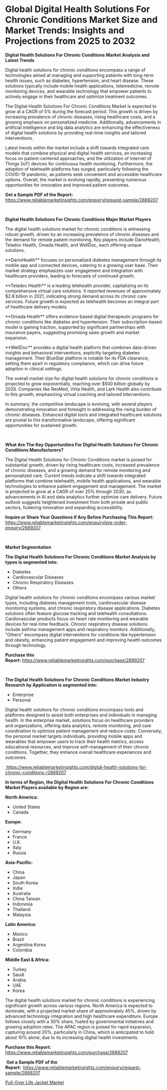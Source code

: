 <p><h1>Global Digital Health Solutions For Chronic Conditions Market Size and Market Trends: Insights and Projections from 2025 to 2032</h1></p><p><strong>Digital Health Solutions For Chronic Conditions Market Analysis and Latest Trends</strong></p>
<p><p>Digital health solutions for chronic conditions encompass a range of technologies aimed at managing and supporting patients with long-term health issues, such as diabetes, hypertension, and heart disease. These solutions typically include mobile health applications, telemedicine, remote monitoring devices, and wearable technology that empower patients to actively engage in their healthcare and optimize treatment outcomes.</p><p>The Digital Health Solutions For Chronic Conditions Market is expected to grow at a CAGR of 5% during the forecast period. This growth is driven by increasing prevalence of chronic diseases, rising healthcare costs, and a growing emphasis on personalized medicine. Additionally, advancements in artificial intelligence and big data analytics are enhancing the effectiveness of digital health solutions by providing real-time insights and tailored interventions.</p><p>Latest trends within the market include a shift towards integrated care models that combine physical and digital health services, an increasing focus on patient-centered approaches, and the utilization of Internet of Things (IoT) devices for continuous health monitoring. Furthermore, the adoption of telehealth platforms has surged, particularly following the COVID-19 pandemic, as patients seek convenient and accessible healthcare options. Overall, the market is evolving rapidly, presenting numerous opportunities for innovation and improved patient outcomes.</p></p>
<p><strong>Get a Sample PDF of the Report:&nbsp;</strong> <a href="https://www.reliablemarketinsights.com/enquiry/request-sample/2889207?utm_campaign=2933&utm_medium=2&utm_source=Github&utm_content=ia&utm_term=14032025&utm_id=digital-health-solutions-for-chronic-conditions">https://www.reliablemarketinsights.com/enquiry/request-sample/2889207</a></p>
<p>&nbsp;</p>
<p><strong>Digital Health Solutions For Chronic Conditions Major Market Players</strong></p>
<p><p>The digital health solutions market for chronic conditions is witnessing robust growth, driven by an increasing prevalence of chronic diseases and the demand for remote patient monitoring. Key players include DarioHealth, Teladoc Health, Omada Health, and WellDoc, each offering unique solutions.</p><p>**DarioHealth** focuses on personalized diabetes management through its mobile app and connected devices, catering to a growing user base. Their market strategy emphasizes user engagement and integration with healthcare providers, leading to forecasts of continued growth. </p><p>**Teladoc Health** is a leading telehealth provider, capitalizing on its comprehensive virtual care solutions. It reported revenues of approximately $2.8 billion in 2021, indicating strong demand across its chronic care services. Future growth is expected as telehealth becomes an integral part of healthcare delivery models.</p><p>**Omada Health** offers evidence-based digital therapeutic programs for chronic conditions like diabetes and hypertension. Their subscription-based model is gaining traction, supported by significant partnerships with insurance payers, suggesting promising sales growth and market expansion.</p><p>**WellDoc** provides a digital health platform that combines data-driven insights and behavioral interventions, explicitly targeting diabetes management. Their BlueStar platform is notable for its FDA clearance, setting them apart in regulatory compliance, which can drive future adoption in clinical settings.</p><p>The overall market size for digital health solutions for chronic conditions is projected to grow exponentially, reaching over $500 billion globally by 2026. Companies like ResMed, Virta Health, and Lark Health also contribute to this growth, emphasizing virtual coaching and tailored interventions. </p><p>In summary, the competitive landscape is evolving, with several players demonstrating innovation and foresight in addressing the rising burden of chronic diseases. Enhanced digital tools and integrated healthcare solutions are pivotal to this transformative landscape, offering significant opportunities for sustained growth.</p></p>
<p>&nbsp;</p>
<p><strong>What Are The Key Opportunities For Digital Health Solutions For Chronic Conditions Manufacturers?</strong></p>
<p><p>The Digital Health Solutions for Chronic Conditions market is poised for substantial growth, driven by rising healthcare costs, increased prevalence of chronic diseases, and a growing demand for remote monitoring and personalized care. Current trends indicate a shift towards integrated platforms that combine telehealth, mobile health applications, and wearable technologies to enhance patient engagement and management. The market is projected to grow at a CAGR of over 25% through 2030, as advancements in AI and data analytics further optimize care delivery. Future outlook suggests heightened investment from both private and public sectors, fostering innovation and expanding accessibility.</p></p>
<p><strong>Inquire or Share Your Questions If Any Before Purchasing This Report:</strong> <a href="https://www.reliablemarketinsights.com/enquiry/pre-order-enquiry/2889207?utm_campaign=2933&utm_medium=2&utm_source=Github&utm_content=ia&utm_term=14032025&utm_id=digital-health-solutions-for-chronic-conditions">https://www.reliablemarketinsights.com/enquiry/pre-order-enquiry/2889207</a></p>
<p>&nbsp;</p>
<p><strong>Market Segmentation</strong></p>
<p><strong>The Digital Health Solutions For Chronic Conditions Market Analysis by types is segmented into:</strong></p>
<p><ul><li>Diabetes</li><li>Cardiovascular Diseases</li><li>Chronic Respiratory Diseases</li><li>Others</li></ul></p>
<p><p>Digital health solutions for chronic conditions encompass various market types, including diabetes management tools, cardiovascular disease monitoring systems, and chronic respiratory disease applications. Diabetes solutions often feature glucose tracking and telehealth consultations. Cardiovascular products focus on heart rate monitoring and wearable devices for real-time feedback. Chronic respiratory disease solutions include asthma management apps and respiratory monitors. Additionally, "Others" encompass digital interventions for conditions like hypertension and obesity, enhancing patient engagement and improving health outcomes through technology.</p></p>
<p><strong>Purchase this Report:&nbsp;</strong><a href="https://www.reliablemarketinsights.com/purchase/2889207?utm_campaign=2933&utm_medium=2&utm_source=Github&utm_content=ia&utm_term=14032025&utm_id=digital-health-solutions-for-chronic-conditions">https://www.reliablemarketinsights.com/purchase/2889207</a></p>
<p>&nbsp;</p>
<p><strong>The Digital Health Solutions For Chronic Conditions Market Industry Research by Application is segmented into:</strong></p>
<p><ul><li>Enterprise</li><li>Personal</li></ul></p>
<p><p>Digital health solutions for chronic conditions encompass tools and platforms designed to assist both enterprises and individuals in managing health. In the enterprise market, solutions focus on healthcare providers and organizations, offering data analytics, remote monitoring, and care coordination to optimize patient management and reduce costs. Conversely, the personal market targets individuals, providing mobile apps and wearables that empower users to track their health metrics, access educational resources, and improve self-management of their chronic conditions. Together, they enhance overall healthcare experiences and outcomes.</p></p>
<p><a href="https://www.reliablemarketinsights.com/digital-health-solutions-for-chronic-conditions-r2889207?utm_campaign=2933&utm_medium=2&utm_source=Github&utm_content=ia&utm_term=14032025&utm_id=digital-health-solutions-for-chronic-conditions">&nbsp;https://www.reliablemarketinsights.com/digital-health-solutions-for-chronic-conditions-r2889207</a></p>
<p><strong>In terms of Region, the Digital Health Solutions For Chronic Conditions Market Players available by Region are:</strong></p>
<p>
    <p> <strong> North America: </strong>
        <ul>
            <li>United States</li>
            <li>Canada</li>
        </ul>
        </p> 
    <p> <strong> Europe: </strong>
        <ul>
            <li>Germany</li>
            <li>France</li>
            <li>U.K.</li>
            <li>Italy</li>
            <li>Russia</li>
        </ul>
        </p> 
    <p> <strong> Asia-Pacific: </strong>
        <ul>
            <li>China</li>
            <li>Japan</li>
            <li>South Korea</li>
            <li>India</li>
            <li>Australia</li>
            <li>China Taiwan</li>
            <li>Indonesia</li>
            <li>Thailand</li>
            <li>Malaysia</li>
        </ul>
        </p> 
    <p> <strong> Latin America: </strong>
        <ul>
            <li>Mexico</li>
            <li>Brazil</li>
            <li>Argentina Korea</li>
            <li>Colombia</li>
        </ul>
        </p> 
    <p> <strong> Middle East & Africa: </strong>
        <ul>
            <li>Turkey</li>
            <li>Saudi</li>
            <li>Arabia</li>
            <li>UAE</li>
            <li>Korea</li>
        </ul>
    </p>
    </p>
<p><p>The digital health solutions market for chronic conditions is experiencing significant growth across various regions. North America is expected to dominate, with a projected market share of approximately 45%, driven by advanced technology integration and high healthcare expenditure. Europe follows closely with a 30% share, fueled by governmental initiatives and growing adoption rates. The APAC region is poised for rapid expansion, capturing around 20%, particularly in China, which is anticipated to hold about 10% alone, due to its increasing digital health investments.</p></p>
<p><strong>Purchase this Report: </strong><a href="https://www.reliablemarketinsights.com/purchase/2889207?utm_campaign=2933&utm_medium=2&utm_source=Github&utm_content=ia&utm_term=14032025&utm_id=digital-health-solutions-for-chronic-conditions">https://www.reliablemarketinsights.com/purchase/2889207</a></p>
<p>&nbsp;<strong>Get a Sample PDF of the Report:&nbsp;&nbsp;</strong><a href="https://www.reliablemarketinsights.com/enquiry/request-sample/2889207?utm_campaign=2933&utm_medium=2&utm_source=Github&utm_content=ia&utm_term=14032025&utm_id=digital-health-solutions-for-chronic-conditions">https://www.reliablemarketinsights.com/enquiry/request-sample/2889207</a></p>
<p><strong></strong></p>
<p><p><a href="https://github.com/carylgrinko/Market-Research-Report-List-1/blob/main/pull-over-life-jacket-market.md?utm_campaign=2933&utm_medium=2&utm_source=Github&utm_content=ia&utm_term=14032025&utm_id=digital-health-solutions-for-chronic-conditions">Pull-Over Life Jacket Market</a></p></p>
